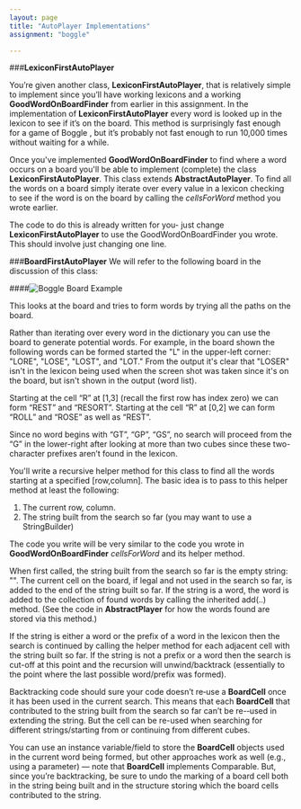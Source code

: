 ```yaml
---
layout: page
title: "AutoPlayer Implementations"
assignment: "boggle"

---
```



###**LexiconFirstAutoPlayer**

You’re given another class, **LexiconFirstAutoPlayer**, that is relatively simple to implement since you’ll have working lexicons and a working **GoodWordOnBoardFinder** from earlier in this assignment. In the implementation of **LexiconFirstAutoPlayer** every word is looked up in the lexicon to see if it’s on the board. This method is surprisingly fast enough for a game of Boggle , but it’s probably not fast enough to run 10,000 times without waiting for a while. 

Once you've implemented **GoodWordOnBoardFinder** to find where a word occurs on a board you'll be able to implement (complete) the class **LexiconFirstAutoPlayer**. This class extends **AbstractAutoPlayer**. To find all the words on a board simply iterate over every value in a lexicon checking to see if the word is on the board by calling the *cellsForWord* method you wrote earlier. 

The code to do this is already written for you- just change **LexiconFirstAutoPlayer** to use the GoodWordOnBoardFinder you wrote. This should involve just changing one line. 

###**BoardFirstAutoPlayer**
We will refer to the following board in the discussion of this class: 

####![Boggle Board Example](https://www.cs.duke.edu/courses/fall12/compsci201/assignments/boggle/simpleboggle.jpg)

This looks at the board and tries to form words by trying all the paths on the board.

Rather than iterating over every word in the dictionary you can use the board to generate potential words. For example, in the board shown the following words can be formed started the "L" in the upper-left corner: "LORE", "LOSE", "LOST", and "LOT." From the output it's clear that "LOSER" isn't in the lexicon being used when the screen shot was taken since it's on the board, but isn't shown in the output (word list). 

Starting at the cell “R” at [1,3] (recall the first row has index zero) we can form “REST” and “RESORT”. Starting at the cell “R” at [0,2] we can form “ROLL” and “ROSE” as well as “REST”. 

Since no word begins with “GT”, “GP”, “GS”, no search will proceed from the “G” in the lower-right after looking at more than two cubes since these two-character prefixes aren’t found in the lexicon. 

You'll write a recursive helper method for this class to find all the words starting at a specified [row,column]. The basic idea is to pass to this helper method at least the following: 
1. The current row, column.
2. The string built from the search so far (you may want to use a StringBuilder) 

The code you write will be very similar to the code you wrote in **GoodWordOnBoardFinder** *cellsForWord* and its helper method. 

When first called, the string built from the search so far is the empty string: "". The current cell on the board, if legal and not used in the search so far, is added to the end of the string built so far. If the string is a word, the word is added to the collection of found words by calling the inherited add(..) method. (See the code in **AbstractPlayer** for how the words found are stored via this method.)


If the string is either a word or the prefix of a word in the lexicon then the search is continued by calling the helper method for each adjacent cell with the string built so far. 
If the string is not a prefix or a word then the search is cut-off at this point and the recursion will unwind/backtrack (essentially to the point where the last possible word/prefix was formed). 

Backtracking code should sure your code doesn’t re‐use a **BoardCell** once it has been used in the current search. This means that each **BoardCell** that contributed to the string built from the search so far can’t be re-‐used in extending the string. But the cell can be re-used when searching for different strings/starting from or continuing from different cubes. 

You can use an instance variable/field to store the **BoardCell** objects used in the current word being formed, but other approaches work as well (e.g., using a parameter) — note that **BoardCell** implements Comparable. But, since you’re backtracking, be sure to undo the marking of a board cell both in the string being built and in the structure storing which the board cells contributed to the string.